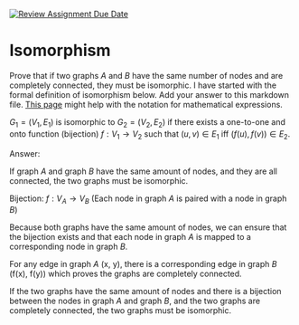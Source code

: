 [![Review Assignment Due Date](https://classroom.github.com/assets/deadline-readme-button-24ddc0f5d75046c5622901739e7c5dd533143b0c8e959d652212380cedb1ea36.svg)](https://classroom.github.com/a/ppBU16qM)
# Isomorphism

Prove that if two graphs $A$ and $B$ have the same number of nodes and are
completely connected, they must be isomorphic. I have started with the formal
definition of isomorphism below. Add your answer to this markdown file. [This
page](https://docs.github.com/en/get-started/writing-on-github/working-with-advanced-formatting/writing-mathematical-expressions)
might help with the notation for mathematical expressions.

$G_1=(V_1 , E_1)$ is isomorphic to $G_2 = (V_2, E_2)$ if there exists a
one-to-one and onto function (bijection) $f: V_1 \rightarrow V_2$ such that $(u,v)
\in E_1$ iff $(f(u),f(v)) \in E_2$.

Answer:

If graph $A$ and graph $B$ have the same amount of nodes, and they are all connected, the two graphs must be isomorphic.

Bijection: $f: V_A \rightarrow V_B$ (Each node in graph $A$ is paired with a node in graph $B$)

Because both graphs have the same amount of nodes, we can ensure that the bijection exists and that each node in graph $A$ is mapped to a corresponding node in graph $B$.

For any edge in graph $A$ (x, y), there is a corresponding edge in graph $B$ (f(x), f(y)) which proves the graphs are completely connected.

If the two graphs have the same amount of nodes and there is a bijection between the nodes in graph $A$ and graph $B$, and the two graphs are completely connected, the two graphs must be isomorphic.
